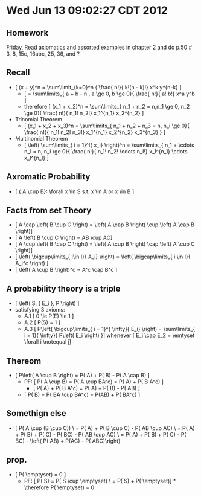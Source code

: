 # Wed Jun 13 09:02:27 CDT 2012

## Homework
Friday, Read axiomatics and assorted examples in chapter 2 and do p.50 # 3, 8, 15c, 16abc, 25, 36, and ?

## Recall
* \[ (x + y)^n = \sum\limit_{k=0}^n { \frac{ n!}{ k!(n - k)!} x^k y^{n-k} \]
  * \[ = \sum\limits_{ a + b - n , a \ge 0, b \ge 0}{ \frac{ n!}{ a! b!} x^a y^b \]
  * therefore \[ (x_1 + x_2)^n = \sum\limits_{ n_1 + n_2 = n,n_1 \ge 0, n_2 \ge 0}{ \frac{ n!}{ n_1! n_2!} x_1^{n_1} x_2^{n_2} \]
* Trinomial Theorem
  * \[ (x_1 + x_2 + x_3)^n = \sum\limits_{ n_1 + n_2 + n_3 = n,  n_i \ge 0}{ \frac{ n!}{ n_1! n_2! n_3!} x_1^{n_1} x_2^{n_2} x_3^{n_3} } \]
* Multinomial Theorem
  * \[ \left( \sum\limits_{ i = 1}^I{ x_i} \right)^n = \sum\limits_{ n_1 + \cdots n_I = n, n_i \ge 0}{ \frac{ n!}{ n_1! n_2! \cdots n_I!} x_1^{n_1} \cdots x_I^{n_I} \]


## Axromatic Probability 
* \[ { A \cup B}: \forall x \in S s.t. x \in A or x \in B \]

## Facts from set Theory 
* \[ A \cap \left( B \cup C \right) = \left( A \cap B \right) \cup \left( A \cap B \right)\]
* \[ A \left( B \cup C \right) = AB \cup AC\]
* \[ A \cup \left( B \cap C \right) = \left( A \cup B \right) \cap \left( A \cup C \right)\]
* \[ \left( \bigcup\limits_{ i\in I}{ A_i} \right) = \left( \bigcap\limits_{ i \in I}{ A_i^c \right) \]
* \[ \left( A \cup B \right)^c = A^c \cap B^c \]

## A probability theory is a triple
* \[ \left( S, \{ E_i \}, P \right) \]
* satisfying 3 axioms:
  * A.1 \[ 0 \le P(E) \le 1 \]
  * A.2 \[ P(S) = 1 \]
  * A.3 \[ P\left( \bigcup\limits_{ i = 1}^{ \infty}{ E_i} \right) = \sum\limits_{ i = 1}{ \infty}{ P\left( E_i \right) }\] whenever \[ E_i \cap E_2 = \emtyset \forall i \notequal j\]

## Thereom
* \[ P\left( A \cup B \right) = P( A) + P( B) - P( A \cap B) \]
  * PF: \[ P( A \cup B) = P( A \cup BA^c) = P( A) + P( B A^c)  \]
      * \[ P( A) + P( B A^c) = P( A) + P( B) - P( AB) \]
  * \[ P( B) = P( BA \cup BA^c) = P(AB) + P( BA^c) \]

## Somethign else
* \[ P( A \cup (B \cup C)) 
  \\ = P( A) + P( B \cup C) - P( AB \cup AC) 
  \\ = P( A) + P( B) + P( C) - P( BC) - P( AB \cup AC)
  \\ = P( A) + P( B) + P( C) - P( BC) - \left( P( AB) + P(AC) - P( ABC)\right) 

## prop.
* \[ P( \emptyset) = 0 \]
  * PF: \[ P( S) = P( S \cup \emptyset) \\ = P( S) + P( \emptyset)\]
        * \therefore P( \emptyset) = 0
